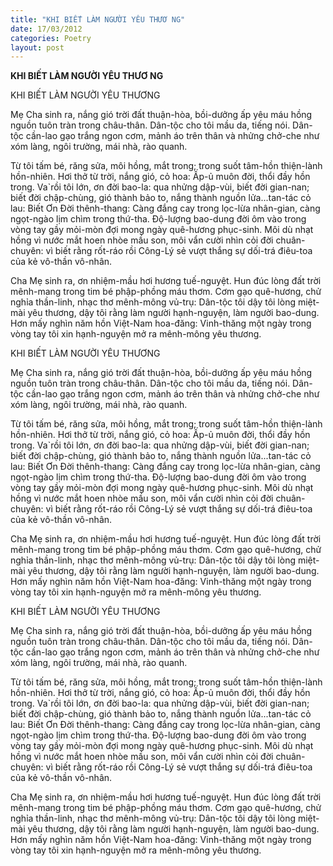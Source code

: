 ```yaml
---
title: "KHI BIẾT LÀM NGƯỜI YÊU THƯƠ NG"
date: 17/03/2012
categories: Poetry
layout: post
---
```


**KHI BIẾT LÀM NGƯỜI YÊU THƯƠ NG**

KHI BIẾT LÀM NGƯỜI YÊU THƯƠNG


Mẹ Cha sinh ra, nắng gió trời đất thuận-hòa, bồi-dưởng ấp yêu máu hồng nguồn tuôn tràn trong châu-thân.
Dân-tộc cho tôi mầu da, tiếng nói. Dân-tộc cần-lao gạo trắng ngon cơm, mảnh áo trên thân và nhửng chở-che như xóm làng, ngôi trường, mái nhà, rào quanh.

Từ tôi tấm bé, răng sửa, môi hồng, mắt trong; trong suốt tâm-hồn thiện-lành hồn-nhiên. Hơi thở từ trời, nắng gió, cỏ hoa: Ấp-ủ muôn đời, thổi đầy hồn trong. Va`rồi tôi lớn, ơn đời bao-la: qua nhửng dập-vùi, biết đời gian-nan; biết đời chập-chùng, gió thành bảo to, nắng thành nguồn lửa...tan-tác cỏ lau:  Biết Ơn Đời thênh-thang: Càng đắng cay trong lọc-lừa nhân-gian, càng ngọt-ngào lịm chìm trong thứ-tha. Độ-lượng bao-dung đời ôm vào trong vòng tay gầy mỏi-mòn đợi mong ngày quê-hương phục-sinh. Môi dù nhạt hồng vì nước mắt hoen nhòe mầu son, môi vẩn cười nhìn cỏi đời chuân-chuyên: vì biết rằng rốt-ráo rồi Công-Lý sẻ vượt thắng sự dối-trá điêu-toa của kẻ vô-thần vô-nhân.

Cha Mẹ sinh ra, ơn nhiệm-mầu hơi hương tuế-nguyệt. Hun đúc lòng đất trời mênh-mang trong tim bé phập-phồng máu thơm. Cơm gạo quê-hương, chử nghỉa thần-linh, nhạc thơ mênh-mông vủ-trụ:  Dân-tộc tôi dậy tôi lòng miệt-mài yêu thương, dậy tôi rằng làm người hạnh-nguyện, làm người bao-dung.  Hơn mấy nghìn năm hồn Việt-Nam hoa-đăng: Vinh-thăng một ngày trong vòng tay tôi xin hạnh-nguyện mở ra mênh-mông yêu thương.

KHI BIẾT LÀM NGƯỜI YÊU THƯƠNG


Mẹ Cha sinh ra, nắng gió trời đất thuận-hòa, bồi-dưởng ấp yêu máu hồng nguồn tuôn tràn trong châu-thân.
Dân-tộc cho tôi mầu da, tiếng nói. Dân-tộc cần-lao gạo trắng ngon cơm, mảnh áo trên thân và nhửng chở-che như xóm làng, ngôi trường, mái nhà, rào quanh.

Từ tôi tấm bé, răng sửa, môi hồng, mắt trong; trong suốt tâm-hồn thiện-lành hồn-nhiên. Hơi thở từ trời, nắng gió, cỏ hoa: Ấp-ủ muôn đời, thổi đầy hồn trong. Va`rồi tôi lớn, ơn đời bao-la: qua nhửng dập-vùi, biết đời gian-nan; biết đời chập-chùng, gió thành bảo to, nắng thành nguồn lửa...tan-tác cỏ lau:  Biết Ơn Đời thênh-thang: Càng đắng cay trong lọc-lừa nhân-gian, càng ngọt-ngào lịm chìm trong thứ-tha. Độ-lượng bao-dung đời ôm vào trong vòng tay gầy mỏi-mòn đợi mong ngày quê-hương phục-sinh. Môi dù nhạt hồng vì nước mắt hoen nhòe mầu son, môi vẩn cười nhìn cỏi đời chuân-chuyên: vì biết rằng rốt-ráo rồi Công-Lý sẻ vượt thắng sự dối-trá điêu-toa của kẻ vô-thần vô-nhân.

Cha Mẹ sinh ra, ơn nhiệm-mầu hơi hương tuế-nguyệt. Hun đúc lòng đất trời mênh-mang trong tim bé phập-phồng máu thơm. Cơm gạo quê-hương, chử nghỉa thần-linh, nhạc thơ mênh-mông vủ-trụ:  Dân-tộc tôi dậy tôi lòng miệt-mài yêu thương, dậy tôi rằng làm người hạnh-nguyện, làm người bao-dung.  Hơn mấy nghìn năm hồn Việt-Nam hoa-đăng: Vinh-thăng một ngày trong vòng tay tôi xin hạnh-nguyện mở ra mênh-mông yêu thương.

KHI BIẾT LÀM NGƯỜI YÊU THƯƠNG


Mẹ Cha sinh ra, nắng gió trời đất thuận-hòa, bồi-dưởng ấp yêu máu hồng nguồn tuôn tràn trong châu-thân.
Dân-tộc cho tôi mầu da, tiếng nói. Dân-tộc cần-lao gạo trắng ngon cơm, mảnh áo trên thân và nhửng chở-che như xóm làng, ngôi trường, mái nhà, rào quanh.

Từ tôi tấm bé, răng sửa, môi hồng, mắt trong; trong suốt tâm-hồn thiện-lành hồn-nhiên. Hơi thở từ trời, nắng gió, cỏ hoa: Ấp-ủ muôn đời, thổi đầy hồn trong. Va`rồi tôi lớn, ơn đời bao-la: qua nhửng dập-vùi, biết đời gian-nan; biết đời chập-chùng, gió thành bảo to, nắng thành nguồn lửa...tan-tác cỏ lau:  Biết Ơn Đời thênh-thang: Càng đắng cay trong lọc-lừa nhân-gian, càng ngọt-ngào lịm chìm trong thứ-tha. Độ-lượng bao-dung đời ôm vào trong vòng tay gầy mỏi-mòn đợi mong ngày quê-hương phục-sinh. Môi dù nhạt hồng vì nước mắt hoen nhòe mầu son, môi vẩn cười nhìn cỏi đời chuân-chuyên: vì biết rằng rốt-ráo rồi Công-Lý sẻ vượt thắng sự dối-trá điêu-toa của kẻ vô-thần vô-nhân.

Cha Mẹ sinh ra, ơn nhiệm-mầu hơi hương tuế-nguyệt. Hun đúc lòng đất trời mênh-mang trong tim bé phập-phồng máu thơm. Cơm gạo quê-hương, chử nghỉa thần-linh, nhạc thơ mênh-mông vủ-trụ:  Dân-tộc tôi dậy tôi lòng miệt-mài yêu thương, dậy tôi rằng làm người hạnh-nguyện, làm người bao-dung.  Hơn mấy nghìn năm hồn Việt-Nam hoa-đăng: Vinh-thăng một ngày trong vòng tay tôi xin hạnh-nguyện mở ra mênh-mông yêu thương.
